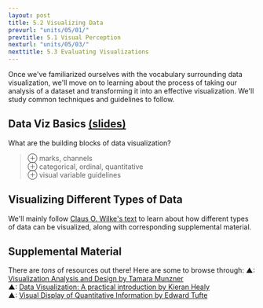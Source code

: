 ```yaml
---
layout: post
title: 5.2 Visualizing Data
prevurl: "units/05/01/"
prevtitle: 5.1 Visual Perception
nexturl: "units/05/03/"
nexttitle: 5.3 Evaluating Visualizations
---
```

Once we've familiarized ourselves with the vocabulary surrounding data visualization, we'll move on to learning about the process of taking our analysis of a dataset and transforming it into an effective visualization. We'll study common techniques and guidelines to follow.

## Data Viz Basics [(slides)][basics]
What are the building blocks of data visualization?

> ⊕ marks, channels  
> ⊕ categorical, ordinal, quantitative  
> ⊕ visual variable guidelines

## Visualizing Different Types of Data
We'll mainly follow [Claus O. Wilke's text](https://clauswilke.com/dataviz/visualizing-amounts.html) to learn about how different types of data can be visualized, along with corresponding supplemental material.

## Supplemental Material
There are _tons_ of resources out there! Here are some to browse through:
▲: [Visualization Analysis and Design by Tamara Munzner](https://www.cs.ubc.ca/~tmm/vadbook/)  
▲: [Data Visualization: A practical introduction by Kieran Healy](http://socviz.co/index.html)  
▲: [Visual Display of Quantitative Information by Edward Tufte](https://www.edwardtufte.com/tufte/books_vdqi)

[basics]: https://docs.google.com/presentation/d/1UTEdkaYEJF7uMeMJcntpmmEr8ulslOzz4H6xGGmu53I/edit?usp=sharing
